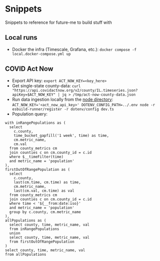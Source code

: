# Snippets

Snippets to reference for future-me to build stuff with

## Local runs

- Docker the infra (Timescale, Grafana, etc.): `docker compose -f local.docker-compose.yml up`

## COVID Act Now

- Export API key: `export ACT_NOW_KEY=<key_here>`
- Get single-state county-data: `curl "https://api.covidactnow.org/v2/county/IL.timeseries.json?apiKey=$ACT_NOW_KEY" | jq > /tmp/act-now-county-data.json`
- Run data ingestion locally from the [node directory](./node/): `ACT_NOW_KEY='<act_now_api_key>' DOTENV_CONFIG_PATH=../.env node -r esbuild-runner/register -r dotenv/config dev.ts`
- Population query:

```
with inRangePopulations as (
  select
    c.county,
    time_bucket_gapfill('1 week', time) as time,
    cm.metric_name,
    cm.val
  from county_metrics cm
  join counties c on cm.county_id = c.id
  where $__timeFilter(time)
  and metric_name = 'population'
),
firstOutOfRangePopulation as (
  select
    c.county,
    last(cm.time, cm.time) as time,
    cm.metric_name,
    last(cm.val, cm.time) as val
  from county_metrics cm
  join counties c on cm.county_id = c.id
  where time < '${__from:date:iso}'
  and metric_name = 'population'
  group by c.county, cm.metric_name
),
allPopulations as (
  select county, time, metric_name, val
  from inRangePopulations
  union
  select county, time, metric_name, val
  from firstOutOfRangePopulation
)
select county, time, metric_name, val
from allPopulations
```
